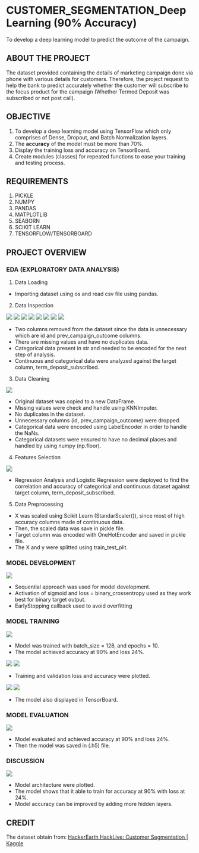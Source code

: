 # CUSTOMER_SEGMENTATION_Deep Learning (**90% Accuracy**)
To develop a deep learning model to predict the outcome of the campaign.

## ABOUT THE PROJECT

The dataset provided containing the details of marketing campaign done via phone with various details for customers. Therefore, the project request to help the bank to predict accurately whether the customer will subscribe to the focus product for the campaign (Whether Termed Deposit was subscribed or not post call).

## OBJECTIVE
1. To develop a deep learning model using TensorFlow which only comprises of Dense, Dropout, and Batch Normalization layers.
2. The **accuracy** of the model must be more than 70%.
3. Display the training loss and accuracy on TensorBoard.
4. Create modules (classes) for repeated functions to ease your training and testing process.

## REQUIREMENTS
1. PICKLE
2. NUMPY
3. PANDAS
4. MATPLOTLIB
5. SEABORN
6. SCIKIT LEARN
7. TENSORFLOW/TENSORBOARD

## PROJECT OVERVIEW
### EDA (EXPLORATORY DATA ANALYSIS)
1. Data Loading
- Importing dataset using os and read csv file using pandas.
2. Data Inspection

![](images/jobtype_tc.png)
![](images/communication_tc.png)
![](images/default_tc.png)
![](images/education_tc.png)
![](images/housing_tc.png)
![](images/marital_tc.png)
![](images/month_tc.png)
![](images/personal_tc.png)

- Two columns removed from the dataset since the data is unnecessary which are id and prev_campaign_outcome columns.
- There are missing values and have no duplicates data.
- Categorical data present in str and needed to be encoded for the next step of analysis.
- Continuous and categorical data were analyzed against the target column, term_deposit_subscribed.

3. Data Cleaning

![](images/datacleaning.png)
- Original dataset was copied to a new DataFrame.
- Missing values were check and handle using KNNImputer.
- No duplicates in the dataset.
- Unnecessary columns (id, prev_campaign_outcome) were dropped.
- Categorical data were encoded using LabelEncoder in order to handle the NaNs.
- Categorical datasets were ensured to have no decimal places and handled by using numpy (np.floor).

4. Features Selection

![](images/corr_acc.png)
- Regression Analysis and Logistic Regression were deployed to find the correlation and accuracy of categorical and continuous dataset against target column, term_deposit_subscribed.

5. Data Preprocessing

- X was scaled using Scikit Learn (StandarScaler()), since most of high accuracy columns made of continuous data.
- Then, the scaled data was save in pickle file.
- Target column was encoded with OneHotEncoder and saved in pickle file.
- The X and y were splitted using train_test_plit.

### MODEL DEVELOPMENT

![](images/sequential.png)
- Sequential approach was used for model development.
- Activation of sigmoid and loss = binary_crossentropy used as they work best for binary target output.
- EarlyStopping callback used to avoid overfitting
### MODEL TRAINING

![](images/results.png)
- Model was trained with batch_size = 128, and epochs = 10.
- The model achieved accuracy at 90% and loss 24%.

![](images/train_val_acc.png)
![](images/train_val_loss.png)
- Training and validation loss and accuracy were plotted.

![](images/epochs_acc.png)
![](images/epochs_loss.png)
- The model also displayed in TensorBoard.

### MODEL EVALUATION

![](images/evaluate.png)
- Model evaluated and achieved accuracy at 90% and loss 24%.
- Then the model was saved in (.h5) file.
### DISCUSSION

![](images/model_architecture.png)
- Model architecture were plotted.
- The model shows that it able to train for accuracy at 90% with loss at 24%.
- Model accuracy can be improved by adding more hidden layers.










## CREDIT
The dataset obtain from: [HackerEarth HackLive: Customer Segmentation | Kaggle](https://www.kaggle.com/datasets/kunalgupta2616/hackerearth-customer-segmentation-hackathon)
